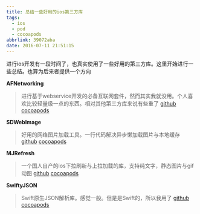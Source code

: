 ```yaml
---
title: 总结一些好用的ios第三方库
tags:
  - ios
  - pod
  - cocoapods
abbrlink: 39072aba
date: 2016-07-11 21:51:15
---
```


进行ios开发有一段时间了，也真实使用了一些好用的第三方库。这里开始进行一些总结。也算为后来者提供一个方向

**AFNetworking**

>进行基于webservice开发的必备互联网套件，然而其实我就没用。个人喜欢比较轻量级一点的东西。相对其他第三方库来说有些重了
>[github](https://github.com/AFNetworking/AFNetworking)
>[cocoapods](https://cocoapods.org/pods/AFNetworking)

**SDWebImage**

>好用的网络图片加载工具。一行代码解决异步懒加载图片与本地缓存
>[github](https://github.com/rs/SDWebImage)
>[cocoapods](https://cocoapods.org/pods/SDWebImage)

**MJRefresh**

>一个国人自产的ios下拉刷新与上拉加载的库，支持纯文字，静态图片与gif动图
>[github](https://github.com/CoderMJLee/MJRefresh)
>[cocoapods](https://cocoapods.org/pods/MJRefresh)

**SwiftyJSON**

>Swift原生JSON解析库。感觉一般。但是是Swift的，所以我用了
>[github](https://github.com/SwiftyJSON/SwiftyJSON)
>[cocoapods](https://cocoapods.org/pods/SwiftyJSON)
